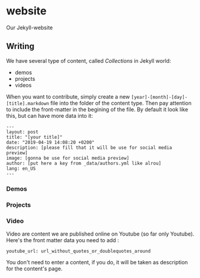 # website
Our Jekyll-website

## Writing

We have several type of content, called _Collections_ in Jekyll world:
- demos
- projects
- videos

When you want to contribute, simply create a new `[year]-[month]-[day]-[title].markdown` file into the folder of the content type.
Then pay attention to include the front-matter in the begining of the file. By default it look like this, but can have more data into it:

```
---
layout: post
title: "[your title]"
date: "2019-04-19 14:08:20 +0200"
description: [please fill that it will be use for social media preview]
image: [gonna be use for social media preview]
author: [put here a key from _data/authors.yml like alrou]
lang: en_US
---
```

### Demos

### Projects

### Video
Video are content we are published online on Youtube (so far only Youtube).
Here's the front matter data you need to add :

```
youtube_url: url_without_quotes_or_doublequotes_around

```

You don't need to enter a content, if you do, it will be taken as description for the content's page.
